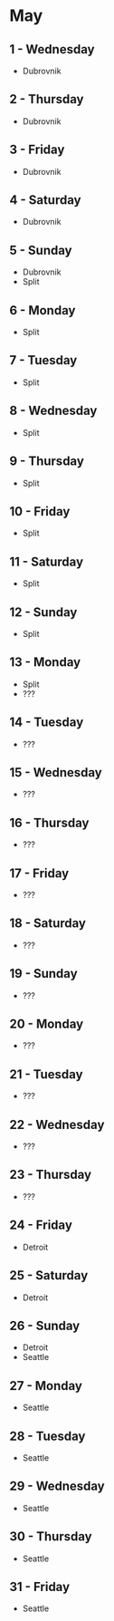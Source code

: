 # May

## 1 - Wednesday
  - Dubrovnik

## 2 - Thursday
  - Dubrovnik

## 3 - Friday
  - Dubrovnik

## 4 - Saturday
  - Dubrovnik

## 5 - Sunday
  - Dubrovnik
  - Split

## 6 - Monday
  - Split

## 7 - Tuesday
  - Split

## 8 - Wednesday
  - Split

## 9 - Thursday
  - Split

## 10 - Friday
  - Split

## 11 - Saturday
  - Split

## 12 - Sunday
  - Split

## 13 - Monday
  - Split
  - ???

## 14 - Tuesday
  - ???

## 15 - Wednesday
  - ???

## 16 - Thursday
  - ???

## 17 - Friday
  - ???

## 18 - Saturday
  - ???

## 19 - Sunday
  - ???

## 20 - Monday
  - ???

## 21 - Tuesday
  - ???

## 22 - Wednesday
  - ???

## 23 - Thursday
  - ???

## 24 - Friday
  - Detroit

## 25 - Saturday
  - Detroit

## 26 - Sunday
  - Detroit
  - Seattle

## 27 - Monday
  - Seattle

## 28 - Tuesday
  - Seattle

## 29 - Wednesday
  - Seattle

## 30 - Thursday
  - Seattle

## 31 - Friday
  - Seattle
